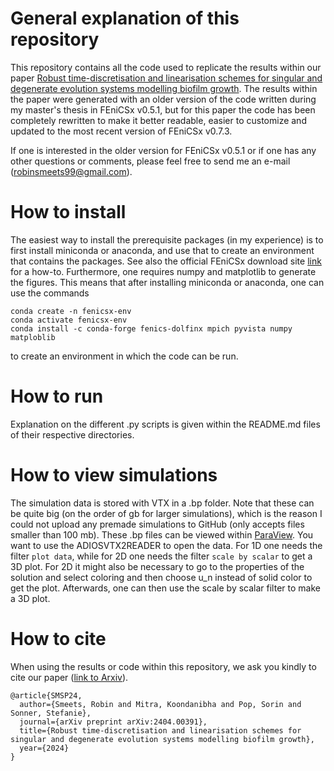 # General explanation of this repository
This repository contains all the code used to replicate the results within our paper [Robust time-discretisation and linearisation schemes for singular and degenerate evolution systems modelling biofilm growth](https://arxiv.org/abs/2404.00391). The results within the paper were generated with an older version of the code written during my master's thesis in FEniCSx v0.5.1, but for this paper the code has been completely rewritten to make it better readable, easier to customize and updated to the most recent version of FEniCSx v0.7.3. 

If one is interested in the older version for FEniCSx v0.5.1 or if one has any other questions or comments, please feel free to send me an e-mail (robinsmeets99@gmail.com).

# How to install
The easiest way to install the prerequisite packages (in my experience) is to first install miniconda or anaconda, and use that to create an environment that contains the packages. See also the official FEniCSx download site [link](https://fenicsproject.org/download/) for a how-to. Furthermore, one requires numpy and matplotlib to generate the figures. This means that after installing miniconda or anaconda, one can use the commands

```
conda create -n fenicsx-env
conda activate fenicsx-env
conda install -c conda-forge fenics-dolfinx mpich pyvista numpy matploblib
```

to create an environment in which the code can be run.

# How to run
Explanation on the different .py scripts is given within the README.md files of their respective directories.

# How to view simulations
The simulation data is stored with VTX in a .bp folder. Note that these can be quite big (on the order of gb for larger simulations), which is the reason I could not upload any premade simulations to GitHub (only accepts files smaller than 100 mb). These .bp files can be viewed within [ParaView](https://www.paraview.org/download/). You want to use the ADIOSVTX2READER to open the data. For 1D one needs the filter `plot data`, while for 2D one needs the filter `scale by scalar` to get a 3D plot. For 2D it might also be necessary to go to the properties of the solution and select coloring and then choose u_n instead of solid color to get the plot. Afterwards, one can then use the scale by scalar filter to make a 3D plot.

# How to cite
When using the results or code within this repository, we ask you kindly to cite our paper ([link to Arxiv](https://arxiv.org/abs/2404.00391)).
```
@article{SMSP24,
  author={Smeets, Robin and Mitra, Koondanibha and Pop, Sorin and Sonner, Stefanie},
  journal={arXiv preprint arXiv:2404.00391},
  title={Robust time-discretisation and linearisation schemes for singular and degenerate evolution systems modelling biofilm growth},
  year={2024}
}
```